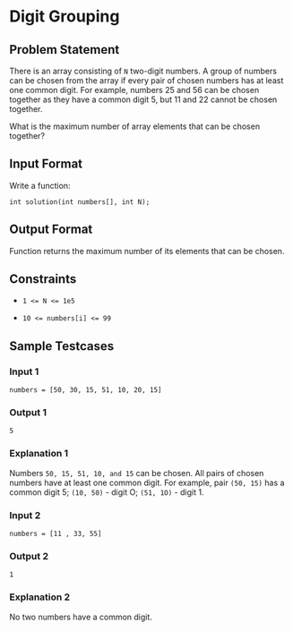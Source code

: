 # Digit Grouping

## Problem Statement

There is an array consisting of `N` two-digit numbers. A group of numbers can be chosen from the array if every pair of chosen numbers has at least one common digit. For example, numbers 25 and 56 can be chosen together as they have a common digit 5, but 11 and 22 cannot be chosen together.

What is the maximum number of array elements that can be chosen together?

## Input Format

Write a function:

    int solution(int numbers[], int N);

## Output Format

Function returns the maximum number of its elements that can be chosen.

## Constraints

- `1 <= N <= 1e5`

- `10 <= numbers[i] <= 99`

## Sample Testcases

### Input 1

```
numbers = [50, 30, 15, 51, 10, 20, 15]
```

### Output 1

```
5
```

### Explanation 1

Numbers `50, 15, 51, 10, and 15` can be chosen. All pairs of chosen numbers have at least one common digit. For example, pair `(50, 15)` has a common digit 5; `(10, 50)` - digit O; `(51, 1O)` - digit 1.

### Input 2

```
numbers = [11 , 33, 55]
```

### Output 2

```
1
```

### Explanation 2

No two numbers have a common digit.
